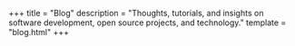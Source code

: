 +++
title = "Blog"
description = "Thoughts, tutorials, and insights on software development, open source projects, and technology."
template = "blog.html"
+++
